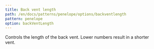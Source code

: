 ```yaml
---
title: Back vent length
path: /en/docs/patterns/penelope/options/backventlength
pattern: penelope
option: backVentLength
---
```


Controls the length of the back vent. Lower numbers result in a shorter vent.